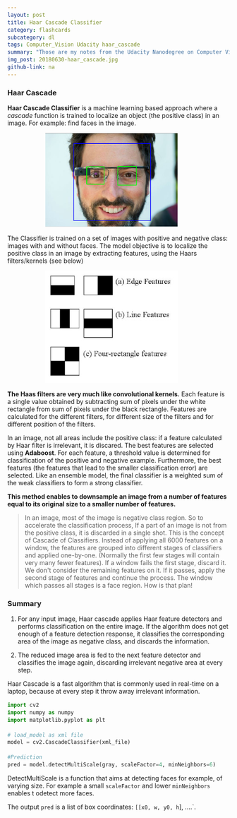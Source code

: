 ```yaml
---
layout: post
title: Haar Cascade Classifier
category: flashcards
subcategory: dl
tags: Computer_Vision Udacity haar_cascade
summary: "Those are my notes from the Udacity Nanodegree on Computer Vision. The notes are about Haar Cascade."
img_post: 20180630-haar_cascade.jpg
github-link: na
---
```




<script src="/js/plotly-latest.min.js"></script>

<script type="text/javascript"
   src="https://cdnjs.cloudflare.com/ajax/libs/mathjax/2.7.2/MathJax.js?config=TeX-AMS-MML_HTMLorMML">
</script>


### Haar Cascade

**Haar Cascade Classifier** is a machine learning based approach where a *cascade* function is trained to localize an object (the positive class) in an image. For example: find faces in the image. 

<div style="width: 100%; text-align: center;">
<img src="/images/20180630/img_11a.png" width="300rem" style="margin-right: 2rem; margin-left:0rem; margin-top: 0rem; margin-bottom: 0rem">
</div>

The Classifier is trained on a set of images with positive and negative class: images with and without faces. The model objective is to localize the positive class in an image by extracting features, using the Haars filters/kernels (see below)

<div style="width: 100%; text-align: center;">
<img src="/images/20180630/img_12a.jpg" width="300rem" style="margin-right: 2rem; margin-left:0rem; margin-top: 0rem; margin-bottom: 0rem">
</div>

**The Haas filters are very much like convolutional kernels.** Each feature is a single value obtained by subtracting sum of pixels under the white rectangle from sum of pixels under the black rectangle.
Features are calculated for the different filters, for different size of the filters and for different position of the filters.

In an image, not all areas include the positive class: if a feature calculated by Haar filter is irrelevant, it is discared. The best features are selected using **Adaboost**. For each feature, a threshold value is determined for classification of the positive and negative example. Furthermore, the best features (the features that lead to the smaller classification error) are selected. 
Like an ensemble model, the final classifier is a weighted sum of the weak classifiers to form a strong classifier.

**This method enables to downsample an image from a number of features equal to its original size to a smaller number of features.**


> In an image, most of the image is negative class region. So to accelerate the classification process, If a part of an image is not from the positive class, it is discarded in a single shot. This is the concept of Cascade of Classifiers. Instead of applying all 6000 features on a window, the features are grouped into different stages of classifiers and applied one-by-one. (Normally the first few stages will contain very many fewer features). If a window fails the first stage, discard it. We don't consider the remaining features on it. If it passes, apply the second stage of features and continue the process. The window which passes all stages is a face region. How is that plan! 


### Summary

1. For any input image, Haar cascade applies Haar feature detectors and performs classification on the entire image. If the algorithm does not get enough of a feature detection response, it classifies the corresponding area of the image as negative class, and discards the information.

2. The reduced image area is fed to the next feature detector and classifies the image again, discarding irrelevant negative area at every step.

Haar Cascade is a fast algorithm that is commonly used in real-time on a laptop, because at every step it throw away irrelevant information.


```python
import cv2
import numpy as numpy
import matplotlib.pyplot as plt

# load_model as xml file
model = cv2.CascadeClassifier(xml_file)

#Prediction
pred = model.detectMultiScale(gray, scaleFactor=4, minNeighbors=6)
```

DetectMultiScale is a function that aims at detecting faces for example, of varying size. For example a small `scaleFactor` and lower `minNeighbors` enables t odetect more faces.

The output `pred` is a list of box coordinates: `[[x0, w, y0, h`], ....`.